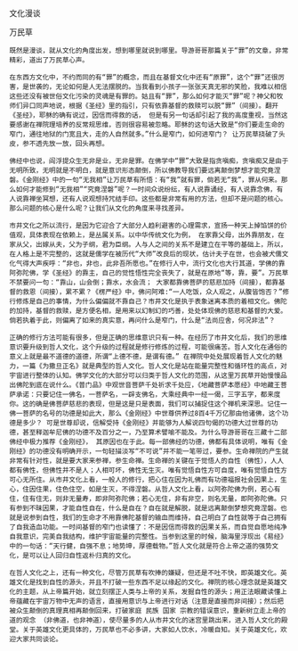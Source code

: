 文化漫谈

万民草


    既然是漫谈，就从文化的角度出发，想到哪里就说到哪里。导游哥哥那篇关于“罪”的文章，非常精彩，道出了万民草心声。

    在东西方文化中，不约而同的有“罪”的概念，而且在基督文化中还有“原罪”，这个“罪”还很厉害，是世袭的，无论如何是人无法摆脱的。当我看到小孩子一张张天真无邪的笑脸，我难以相信这些还没有被世俗文化污染的灵魂是有罪的。姑且有“罪”，那么如何才能灭“罪”呢？神父和牧师们异口同声地说，根据《圣经》里的指引，只有依靠基督的救赎可以脱“罪”（间接）。翻开《圣经》，耶稣的确有说过，因信而得救的话， 但是有另一句话却引起了我的高度重视，当然这要感谢在禅院理培养的反常规思维，否则很容易被忽略。耶稣的这句话大致是“你们要走生命的窄门，通往地狱的门宽且大，走的人自然就多。”什么是窄门，如何进窄门？ 让万民草挠破了头皮，参不透先放一放，回头再想。

    佛经中也说，阎浮提众生无非是业，无非是罪。在佛学中“罪”大致是指贪嗔痴，贪嗔痴又是由于无明所致，无明就是不明白，就是意识形态颠倒，所以佛教导我们要远离颠倒梦想才能究竟涅磐。《金刚经》中的一句“无我相”让万民草有所悟：有“我”就有罪，倘若无“我”，罪从何来。那么如何才能修到“无我相”“究竟涅磐”呢？一时间众说纷纭，有人说靠诵经，有人说靠念佛，有人说靠禅坐冥想，还有人说观想持咒结手印。这些都是非常有用的方法，但却不是问题的核心。那么问题的核心是什么呢？让我们从文化的角度来寻找差异。

    市井文化之所以流行，是因为它迎合了大部分人趋利避害的心理需求，宣扬一种天上掉馅饼的价值观，具体表现在依赖上，是丛属关系。以中华传统文化为例， 在家靠父母，出外靠朋友，在家从父，出嫁从夫，父为子纲，君为臣纲。人与人之间的关系不是建立在平等的基础上，所以，在人格上是不完整的，这就是儒学在被历代“大师”改良后的现状，估计夫子在世，也会被犬儒文化气得大声疾呼：“非也，非也，此非吾所愿也。”在修行人中，流行文化也大行其道，学佛的靠阿弥陀佛，学《圣经》的靠主，自己的觉性悟性完全丧失了，就是在原地“等，靠，要”。万民草不禁要问一句：“靠山，山会倒；靠水，水会流； 大家都靠佛菩萨的慈悲加持（间接），都靠基督的救恩（间接），累不累？《楞严经》中，佛问阿难:“一人吃饭，众人观之，从腹皆饱否？”修行修炼是自己的事情，为什么偏偏就不靠自己？市井文化是执于表象迷离本质的着相文化。佛陀的加持，基督的救赎，是方便名相，是用来以幻制幻的巧善，处处体现佛的慈悲和基督的大爱。倘若执着于此，则偏离了如来的真实意，再问什么是窄门，什么是“法尚应舍，何况非法”？

    正确的修行方法可能有很多，但是正确的思维意识只有一种。在经历了市井文化后，我们的思维意识要升级到哲人文化，这个升级的过程就是修行修炼的过程，可能很痛苦。哲人文化在通俗的意义上就是最不道德的道德，所谓“上德不德，是谓有德。” 在禅院中处处展现着哲人文化的魅力，一篇《为撒旦正名》就是典型的哲人文化。哲人文化是站在能量完整性和循环性的高点，对宇宙进行整体的认知。佛学文化的大部分可以归类于哲人文化的范围，从这里万民草开始慢慢品出佛陀到底在说什么。《普门品》中观世音菩萨千处祈求千处应，《地藏菩萨本愿经》中地藏王菩萨承诺：只要记住一佛名，一菩萨名，一辟支佛名，大乘经典中一经一偈，三字五字，都来度你。这的确是佛菩萨慈悲的表现，但是这是只是表面，我们可以捕捉住这个禅机来深思。记住一佛一菩萨的名号的功德是如此大，那么《金刚经》中世尊供养过8百4千万亿那由他诸佛，这个功德是多少？ 可是世尊却说，信解受持《金刚经》并能够为人解说四句偈的功德大过世尊的功德，甚至释迦牟尼佛的功德不及百分之一，乃至算术譬喻不能及。为什么导游哥哥在三藏十二部佛经中极力推荐《金刚经》， 其原因也在于此。每一部佛经的功德，佛都有具体说明，唯有《金刚经》的功德没有明确开示，一句轻描淡写“不可说”并不能一笔带过，要参。生命禅院的产生就非常有针对性，就是要大家来参禅，参生命禅。生命禅的关键在于觉悟人的自性（佛性），人人都有佛性，但佛性并不是人；人相可坏，佛性无生灭。唯有觉悟自性方可自度，唯有觉悟自性方可心无所住。从市井文化上看，一般人的修行，把心住在因为礼佛而有功德福报社会因果上，生心，住因住果，住色住空，如是生灭，不得涅磐。从哲人文化上看，以阿弥陀佛为例，若心有住，住有住无，则非无量寿，即非阿弥陀佛；若心无住，非有非空，则名无量，即阿弥陀佛。只有参到不昧因果，才能自性自在，什么是自在？自在就是解脱，就是远离颠倒梦想究竟涅磐。也就是说参到自性，我们的生命才不用靠佛陀基督的输血而维持，自己明白了自性就等于自己拥有了自我造血功能。一时间基督的窄门也读懂了：不是因信而得救的因果关系，而自觉自愿地纯净自我意识，完美自我结构，维护宇宙能量的完整性。当参到这里的时候，脑海里浮现出《易经》中的一句话：“天行健，自强不息；地势坤，厚德载物。”哲人文化就是符合上帝之道的强势文化，是可以让人回归自性返朴归真的文化。

    在哲人文化之上，还有一种文化，尽管万民草有吹捧的嫌疑，但还是不吐不快，即英雄文化。英雄文化是找到自性的源头，并且不打破一些东西不足以缘起的文化。禅院的核心理念就是英雄文化的主题，从上帝篇开始，就立刻摆正人类与上帝的关系，发掘自性的源头；用正法眼藏读懂上帝蕴藏在宇宙万物中无声的语言，直接用意识与上帝进行对话（注意是直接而非间接）；然后把被众生颠倒的真理真相再颠倒回来，打破家庭 民族 国家 宗教的错误意识，重新树立走上帝的道的观念 （非佛道，也非神道），使尽量多的人从市井文化的迷宫里跳出来，进入哲人文化的殿堂。关于英雄文化更具体的，万民草也不必多讲，大家如人饮水，冷暖自知。关于英雄文化，欢迎大家共同谈论。



